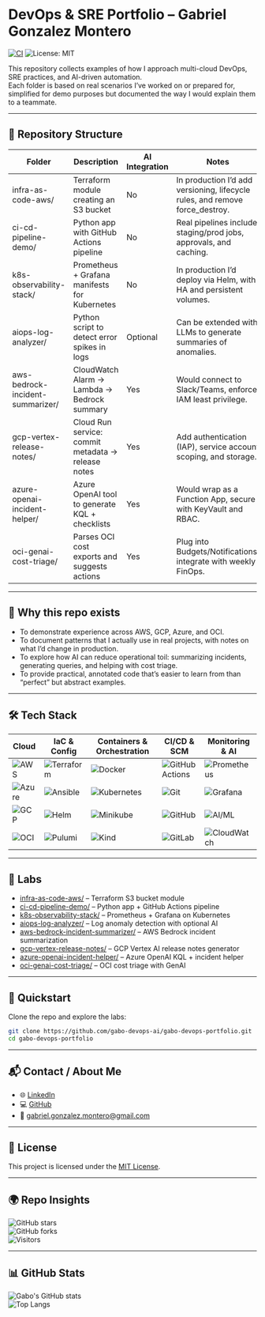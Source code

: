 # DevOps & SRE Portfolio – Gabriel Gonzalez Montero

[![CI](https://github.com/gabo-devops-ai/gabo-devops-portfolio/actions/workflows/ci.yml/badge.svg)](https://github.com/gabo-devops-ai/gabo-devops-portfolio/actions)
![License: MIT](https://img.shields.io/badge/License-MIT-green.svg)

This repository collects examples of how I approach multi-cloud DevOps, SRE practices, and AI-driven automation.  
Each folder is based on real scenarios I’ve worked on or prepared for, simplified for demo purposes but documented the way I would explain them to a teammate.

---

## 📂 Repository Structure

| Folder                          | Description                                  | AI Integration | Notes                                                                 |
|---------------------------------|----------------------------------------------|----------------|----------------------------------------------------------------------|
| infra-as-code-aws/              | Terraform module creating an S3 bucket       | No             | In production I’d add versioning, lifecycle rules, and remove force_destroy. |
| ci-cd-pipeline-demo/            | Python app with GitHub Actions pipeline      | No             | Real pipelines include staging/prod jobs, approvals, and caching.    |
| k8s-observability-stack/        | Prometheus + Grafana manifests for Kubernetes| No             | In production I’d deploy via Helm, with HA and persistent volumes.   |
| aiops-log-analyzer/             | Python script to detect error spikes in logs | Optional       | Can be extended with LLMs to generate summaries of anomalies.        |
| aws-bedrock-incident-summarizer/| CloudWatch Alarm → Lambda → Bedrock summary  | Yes            | Would connect to Slack/Teams, enforce IAM least privilege.           |
| gcp-vertex-release-notes/       | Cloud Run service: commit metadata → release notes | Yes        | Add authentication (IAP), service account scoping, and storage.     |
| azure-openai-incident-helper/   | Azure OpenAI tool to generate KQL + checklists| Yes           | Would wrap as a Function App, secure with KeyVault and RBAC.         |
| oci-genai-cost-triage/          | Parses OCI cost exports and suggests actions | Yes            | Plug into Budgets/Notifications, integrate with weekly FinOps.       |

---

## 🎯 Why this repo exists

- To demonstrate experience across AWS, GCP, Azure, and OCI.  
- To document patterns that I actually use in real projects, with notes on what I’d change in production.  
- To explore how AI can reduce operational toil: summarizing incidents, generating queries, and helping with cost triage.  
- To provide practical, annotated code that’s easier to learn from than “perfect” but abstract examples.  

---

## 🛠️ Tech Stack

| Cloud | IaC & Config | Containers & Orchestration | CI/CD & SCM | Monitoring & AI |
|-------|--------------|-----------------------------|--------------|-----------------|
| ![AWS](https://img.shields.io/badge/AWS-232F3E?style=for-the-badge&logo=amazon-aws&logoColor=white) | ![Terraform](https://img.shields.io/badge/Terraform-7B42BC?style=for-the-badge&logo=terraform&logoColor=white) | ![Docker](https://img.shields.io/badge/Docker-2496ED?style=for-the-badge&logo=docker&logoColor=white) | ![GitHub Actions](https://img.shields.io/badge/GitHub_Actions-2088FF?style=for-the-badge&logo=github-actions&logoColor=white) | ![Prometheus](https://img.shields.io/badge/Prometheus-E6522C?style=for-the-badge&logo=prometheus&logoColor=white) |
| ![Azure](https://img.shields.io/badge/Azure-0078D4?style=for-the-badge&logo=microsoft-azure&logoColor=white) | ![Ansible](https://img.shields.io/badge/Ansible-EE0000?style=for-the-badge&logo=ansible&logoColor=white) | ![Kubernetes](https://img.shields.io/badge/Kubernetes-326CE5?style=for-the-badge&logo=kubernetes&logoColor=white) | ![Git](https://img.shields.io/badge/Git-F05032?style=for-the-badge&logo=git&logoColor=white) | ![Grafana](https://img.shields.io/badge/Grafana-F46800?style=for-the-badge&logo=grafana&logoColor=white) |
| ![GCP](https://img.shields.io/badge/GCP-4285F4?style=for-the-badge&logo=google-cloud&logoColor=white) | ![Helm](https://img.shields.io/badge/Helm-0F1689?style=for-the-badge&logo=helm&logoColor=white) | ![Minikube](https://img.shields.io/badge/Minikube-00ADD8?style=for-the-badge&logo=kubernetes&logoColor=white) | ![GitHub](https://img.shields.io/badge/GitHub-181717?style=for-the-badge&logo=github&logoColor=white) | ![AI/ML](https://img.shields.io/badge/AI%2FML-BB4CFC?style=for-the-badge&logo=OpenAI&logoColor=white) |
| ![OCI](https://img.shields.io/badge/Oracle_Cloud-F80000?style=for-the-badge&logo=oracle&logoColor=white) | ![Pulumi](https://img.shields.io/badge/Pulumi-512BD4?style=for-the-badge&logo=pulumi&logoColor=white) | ![Kind](https://img.shields.io/badge/Kind-FFD700?style=for-the-badge&logo=kubernetes&logoColor=black) | ![GitLab](https://img.shields.io/badge/GitLab-FC6D26?style=for-the-badge&logo=gitlab&logoColor=white) | ![CloudWatch](https://img.shields.io/badge/CloudWatch-FF4F8B?style=for-the-badge&logo=amazon-cloudwatch&logoColor=white) |

---

## 📖 Labs

- [infra-as-code-aws/](infra-as-code-aws/) – Terraform S3 bucket module  
- [ci-cd-pipeline-demo/](ci-cd-pipeline-demo/) – Python app + GitHub Actions pipeline  
- [k8s-observability-stack/](k8s-observability-stack/) – Prometheus + Grafana on Kubernetes  
- [aiops-log-analyzer/](aiops-log-analyzer/) – Log anomaly detection with optional AI  
- [aws-bedrock-incident-summarizer/](aws-bedrock-incident-summarizer/) – AWS Bedrock incident summarization  
- [gcp-vertex-release-notes/](gcp-vertex-release-notes/) – GCP Vertex AI release notes generator  
- [azure-openai-incident-helper/](azure-openai-incident-helper/) – Azure OpenAI KQL + incident helper  
- [oci-genai-cost-triage/](oci-genai-cost-triage/) – OCI cost triage with GenAI  

---

## 🚀 Quickstart

Clone the repo and explore the labs:

```bash
git clone https://github.com/gabo-devops-ai/gabo-devops-portfolio.git
cd gabo-devops-portfolio
```

---


## 📬 Contact / About Me

- 🌐 [LinkedIn](https://www.linkedin.com/in/gabriel-gonzalez-montero)  
- 💻 [GitHub](https://github.com/gabo-devops-ai)  
- 📧 gabriel.gonzalez.montero@gmail.com  

---

## 📜 License

This project is licensed under the [MIT License](LICENSE).  

---

## 🌍 Repo Insights

![GitHub stars](https://img.shields.io/github/stars/gabo-devops-ai/gabo-devops-portfolio?style=social)  
![GitHub forks](https://img.shields.io/github/forks/gabo-devops-ai/gabo-devops-portfolio?style=social)  
![Visitors](https://visitor-badge.laobi.icu/badge?page_id=gabo-devops-ai.gabo-devops-portfolio)  

---

## 📊 GitHub Stats

![Gabo's GitHub stats](https://github-readme-stats.vercel.app/api?username=gabo-devops-ai&show_icons=true&theme=tokyonight)  
![Top Langs](https://github-readme-stats.vercel.app/api/top-langs/?username=gabo-devops-ai&layout=compact&theme=tokyonight)  

